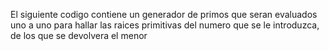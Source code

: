El siguiente codigo contiene un generador de primos que seran evaluados uno a uno para hallar las raices primitivas del numero que se le introduzca, de los que se devolvera el menor
